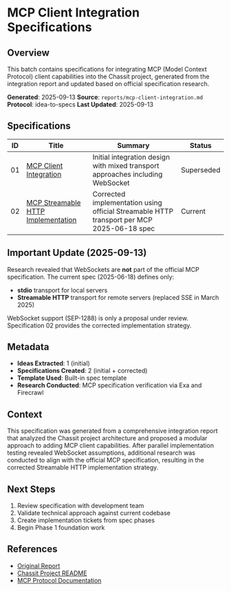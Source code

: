 # MCP Client Integration Specifications

## Overview
This batch contains specifications for integrating MCP (Model Context Protocol) client capabilities into the Chassit project, generated from the integration report and updated based on official specification research.

**Generated**: 2025-09-13
**Source**: `reports/mcp-client-integration.md`
**Protocol**: idea-to-specs
**Last Updated**: 2025-09-13

## Specifications

| ID | Title | Summary | Status |
|----|-------|---------|--------|
| 01 | [MCP Client Integration](./01-mcp-client-integration.md) | Initial integration design with mixed transport approaches including WebSocket | Superseded |
| 02 | [MCP Streamable HTTP Implementation](./02-mcp-streamable-http-implementation.md) | Corrected implementation using official Streamable HTTP transport per MCP 2025-06-18 spec | Current |

## Important Update (2025-09-13)

Research revealed that WebSockets are **not** part of the official MCP specification. The current spec (2025-06-18) defines only:
- **stdio** transport for local servers
- **Streamable HTTP** transport for remote servers (replaced SSE in March 2025)

WebSocket support (SEP-1288) is only a proposal under review. Specification 02 provides the corrected implementation strategy.

## Metadata

- **Ideas Extracted**: 1 (initial)
- **Specifications Created**: 2 (initial + corrected)
- **Template Used**: Built-in spec template
- **Research Conducted**: MCP specification verification via Exa and Firecrawl

## Context
This specification was generated from a comprehensive integration report that analyzed the Chassit project architecture and proposed a modular approach to adding MCP client capabilities. After parallel implementation testing revealed WebSocket assumptions, additional research was conducted to align with the official MCP specification, resulting in the corrected Streamable HTTP implementation strategy.

## Next Steps
1. Review specification with development team
2. Validate technical approach against current codebase
3. Create implementation tickets from spec phases
4. Begin Phase 1 foundation work

## References
- [Original Report](../../reports/mcp-client-integration.md)
- [Chassit Project README](../../README.md)
- [MCP Protocol Documentation](https://mcp.io/docs)